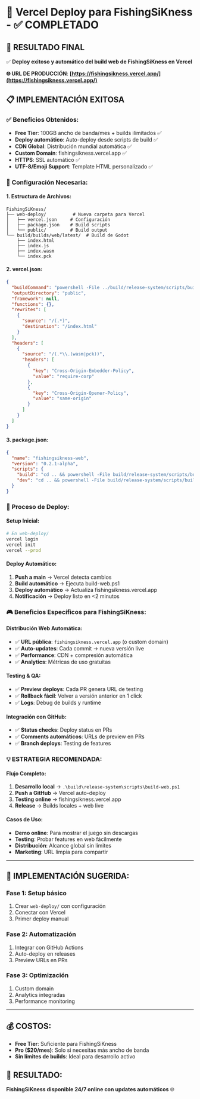 # 🚀 Vercel Deploy para FishingSiKness - ✅ COMPLETADO

## 🎯 **RESULTADO FINAL**
✅ **Deploy exitoso y automático del build web de FishingSiKness en Vercel**

**🌐 URL DE PRODUCCIÓN**: **[https://fishingsikness.vercel.app/](https://fishingsikness.vercel.app/)**

## 📋 **IMPLEMENTACIÓN EXITOSA**

### ✅ **Beneficios Obtenidos:**
- **Free Tier**: 100GB ancho de banda/mes + builds ilimitados ✅
- **Deploy automático**: Auto-deploy desde scripts de build ✅
- **CDN Global**: Distribución mundial automática ✅
- **Custom Domain**: fishingsikness.vercel.app ✅
- **HTTPS**: SSL automático ✅
- **UTF-8/Emoji Support**: Template HTML personalizado ✅

### 🔧 **Configuración Necesaria:**

#### **1. Estructura de Archivos:**
```
FishingSiKness/
├── web-deploy/          # Nueva carpeta para Vercel
│   ├── vercel.json     # Configuración
│   ├── package.json    # Build scripts
│   └── public/         # Build output
└── build/builds/web/latest/  # Build de Godot
    ├── index.html
    ├── index.js
    ├── index.wasm
    └── index.pck
```

#### **2. vercel.json:**
```json
{
  "buildCommand": "powershell -File ../build/release-system/scripts/build-web.ps1",
  "outputDirectory": "public",
  "framework": null,
  "functions": {},
  "rewrites": [
    {
      "source": "/(.*)",
      "destination": "/index.html"
    }
  ],
  "headers": [
    {
      "source": "/(.*\\.(wasm|pck))",
      "headers": [
        {
          "key": "Cross-Origin-Embedder-Policy",
          "value": "require-corp"
        },
        {
          "key": "Cross-Origin-Opener-Policy",
          "value": "same-origin"
        }
      ]
    }
  ]
}
```

#### **3. package.json:**
```json
{
  "name": "fishingsikness-web",
  "version": "0.2.1-alpha",
  "scripts": {
    "build": "cd .. && powershell -File build/release-system/scripts/build-web.ps1 && cp build/builds/web/latest/* web-deploy/public/",
    "dev": "cd .. && powershell -File build/release-system/scripts/build-web.ps1 -Serve"
  }
}
```

### 🚀 **Proceso de Deploy:**

#### **Setup Inicial:**
```bash
# En web-deploy/
vercel login
vercel init
vercel --prod
```

#### **Deploy Automático:**
1. **Push a main** → Vercel detecta cambios
2. **Build automático** → Ejecuta build-web.ps1
3. **Deploy automático** → Actualiza fishingsikness.vercel.app
4. **Notificación** → Deploy listo en <2 minutos

### 🎮 **Beneficios Específicos para FishingSiKness:**

#### **Distribución Web Automática:**
- ✅ **URL pública**: `fishingsikness.vercel.app` (o custom domain)
- ✅ **Auto-updates**: Cada commit → nueva versión live
- ✅ **Performance**: CDN + compresión automática
- ✅ **Analytics**: Métricas de uso gratuitas

#### **Testing & QA:**
- ✅ **Preview deploys**: Cada PR genera URL de testing
- ✅ **Rollback fácil**: Volver a versión anterior en 1 click
- ✅ **Logs**: Debug de builds y runtime

#### **Integración con GitHub:**
- ✅ **Status checks**: Deploy status en PRs
- ✅ **Comments automáticos**: URLs de preview en PRs
- ✅ **Branch deploys**: Testing de features

### 💡 **ESTRATEGIA RECOMENDADA:**

#### **Flujo Completo:**
1. **Desarrollo local** → `.\build\release-system\scripts\build-web.ps1`
2. **Push a GitHub** → Vercel auto-deploy
3. **Testing online** → fishingsikness.vercel.app
4. **Release** → Builds locales + web live

#### **Casos de Uso:**
- **Demo online**: Para mostrar el juego sin descargas
- **Testing**: Probar features en web fácilmente
- **Distribución**: Alcance global sin límites
- **Marketing**: URL limpia para compartir

---

## 🚀 **IMPLEMENTACIÓN SUGERIDA:**

### **Fase 1**: Setup básico
1. Crear `web-deploy/` con configuración
2. Conectar con Vercel
3. Primer deploy manual

### **Fase 2**: Automatización
1. Integrar con GitHub Actions
2. Auto-deploy en releases
3. Preview URLs en PRs

### **Fase 3**: Optimización
1. Custom domain
2. Analytics integradas
3. Performance monitoring

---

## 💰 **COSTOS:**
- **Free Tier**: Suficiente para FishingSiKness
- **Pro ($20/mes)**: Solo si necesitas más ancho de banda
- **Sin límites de builds**: Ideal para desarrollo activo

## 🎯 **RESULTADO:**
**FishingSiKness disponible 24/7 online con updates automáticos** 🌐
